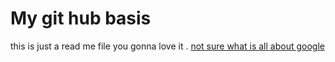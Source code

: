 # My git hub basis
this is just a read me file you gonna love it .
[not sure what is all about google](www.google.com)
